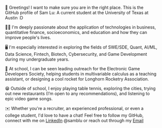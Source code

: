 👋 Greetings! I want to make sure you are in the right place. This is the GitHub profile of Sam Lu: A current student at the University of Texas at Austin :D

👨‍💻 I'm deeply passionate about the application of technologies in business, quantitative finance, socioeconomics, and education and how they can improve people's lives.

🖥️ I'm especially interested in exploring the fields of SWE/SDE, Quant, AI/ML, Data Science, Fintech, Biotech, Cybersecurity, and Game Development during my undergraduate years.

🏫 At school, I can be seen leading outreach for the Electronic Game Developers Society, helping students in multivariable calculus as a teaching assistant, or designing a cool rocket for Longhorn Rocketry Association.

😁 Outside of school, I enjoy playing table tennis, exploring the cities, trying out new restaurants (I’m open to any recommendations), and listening to epic video game songs.

✉️ Whether you're a recruiter, an experienced professional, or even a college student, I'd love to have a chat! Feel free to follow my GitHub, connect with me on [LinkedIn](https://www.linkedin.com/in/samblu/) @samblu or reach out through my [Email](mailto:samlu@utexas.edu)
